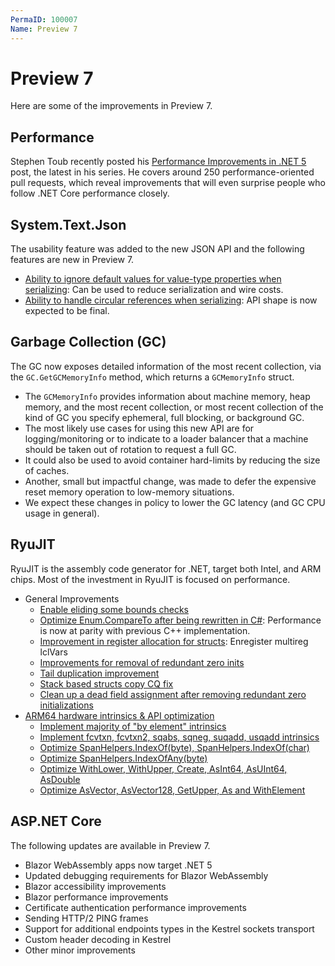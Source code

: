 ```yaml
---
PermaID: 100007
Name: Preview 7
---
```


# Preview 7

Here are some of the improvements in Preview 7.

## Performance

Stephen Toub recently posted his [Performance Improvements in .NET 5](https://devblogs.microsoft.com/dotnet/performance-improvements-in-net-5/) post, the latest in his series. He covers around 250 performance-oriented pull requests, which reveal improvements that will even surprise people who follow .NET Core performance closely.

## System.Text.Json

The usability feature was added to the new JSON API and the following features are new in Preview 7.

 - [Ability to ignore default values for value-type properties when serializing](https://github.com/dotnet/runtime/pull/36322/): Can be used to reduce serialization and wire costs.
 - [Ability to handle circular references when serializing](https://github.com/dotnet/runtime/pull/36829): API shape is now expected to be final.

## Garbage Collection (GC)

The GC now exposes detailed information of the most recent collection, via the `GC.GetGCMemoryInfo` method, which returns a `GCMemoryInfo` struct. 

 - The `GCMemoryInfo` provides information about machine memory, heap memory, and the most recent collection, or most recent collection of the kind of GC you specify ephemeral, full blocking, or background GC.
 - The most likely use cases for using this new API are for logging/monitoring or to indicate to a loader balancer that a machine should be taken out of rotation to request a full GC. 
 - It could also be used to avoid container hard-limits by reducing the size of caches.
 - Another, small but impactful change, was made to defer the expensive reset memory operation to low-memory situations. 
 - We expect these changes in policy to lower the GC latency (and GC CPU usage in general).

## RyuJIT

RyuJIT is the assembly code generator for .NET, target both Intel, and ARM chips. Most of the investment in RyuJIT is focused on performance.

 - General Improvements
   - [Enable eliding some bounds checks](https://github.com/dotnet/runtime/pull/36263)
   - [Optimize Enum.CompareTo after being rewritten in C#](https://github.com/dotnet/runtime/pull/37845): Performance is now at parity with previous C++ implementation.
   - [Improvement in register allocation for structs](https://github.com/dotnet/runtime/pull/36862): Enregister multireg lclVars
   - [Improvements for removal of redundant zero inits](https://github.com/dotnet/runtime/pull/36862)
   - [Tail duplication improvement](https://github.com/dotnet/runtime/pull/37038)
   - [Stack based structs copy CQ fix](https://github.com/dotnet/runtime/pull/37967)
   - [Clean up a dead field assignment after removing redundant zero initializations](https://github.com/dotnet/runtime/pull/37280)
 - [ARM64 hardware intrinsics & API optimization](https://github.com/dotnet/runtime/issues/33308)
   - [Implement majority of "by element" intrinsics](https://github.com/dotnet/runtime/pull/36916)
   - [Implement fcvtxn, fcvtxn2, sqabs, sqneg, suqadd, usqadd intrinsics](https://github.com/dotnet/runtime/pull/38010)
   - [Optimize SpanHelpers.IndexOf(byte), SpanHelpers.IndexOf(char)](https://github.com/dotnet/runtime/pull/37624)
   - [Optimize SpanHelpers.IndexOfAny(byte)](https://github.com/dotnet/runtime/pull/37934)
   - [Optimize WithLower, WithUpper, Create, AsInt64, AsUInt64, AsDouble](https://github.com/dotnet/runtime/pull/37139)
   - [Optimize AsVector, AsVector128, GetUpper, As and WithElement](https://github.com/dotnet/runtime/pull/37338)

## ASP.NET Core

The following updates are available in Preview 7.

 - Blazor WebAssembly apps now target .NET 5
 - Updated debugging requirements for Blazor WebAssembly
 - Blazor accessibility improvements
 - Blazor performance improvements
 - Certificate authentication performance improvements
 - Sending HTTP/2 PING frames
 - Support for additional endpoints types in the Kestrel sockets transport
 - Custom header decoding in Kestrel
 - Other minor improvements